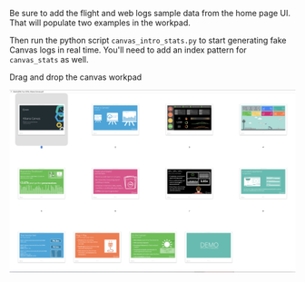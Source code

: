 Be sure to add the flight and web logs sample data from the home page UI. That will populate two examples in the workpad.

Then run the python script `canvas_intro_stats.py` to start generating fake Canvas logs in real time. You'll need to add an index pattern for `canvas_stats` as well.

Drag and drop the canvas workpad

![screenshot](https://github.com/alexfrancoeur/elasticon_tour_2018_alexf/blob/master/images/canvas_intro_workpad.png)
